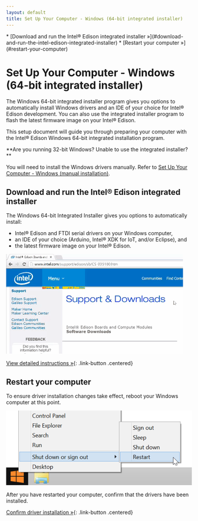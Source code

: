 ```yaml
---
layout: default
title: Set Up Your Computer - Windows (64-bit integrated installer)
---
```


<div id="toc" markdown="1">
* [Download and run the Intel® Edison integrated installer »](#download-and-run-the-intel-edison-integrated-installer)
* [Restart your computer »](#restart-your-computer)
</div>

# Set Up Your Computer - Windows (64-bit integrated installer)

The Windows 64-bit integrated installer program gives you options to automatically install Windows drivers and an IDE of your choice for Intel® Edison development. You can also use the integrated installer program to flash the latest firmware image on your Intel® Edison.

This setup document will guide you through preparing your computer with the Intel® Edison Windows 64-bit integrated installation program.

<div class="callout info" markdown="1">
**Are you running 32-bit Windows? Unable to use the integrated installer?**

You will need to install the Windows drivers manually. Refer to [Set Up Your Computer - Windows (manual installation)](index.html). 
</div>

<!-- <div class="related-videos" class="callout video">
[Intel Edison: Set Up Your Computer - Windows Integrated Installer (preview video)](https://drive.google.com/open?id=0B6gHgawzKtxCejNuYjc3a216X3M&authuser=0)
</div> -->


## Download and run the Intel® Edison integrated installer

<div class="tldr" markdown="1">
The Windows 64-bit Integrated Installer gives you options to automatically install:

* Intel® Edison and FTDI serial drivers on your Windows computer,
* an IDE of your choice (Arduino, Intel® XDK for IoT, and/or Eclipse), and
* the latest firmware image on your Intel® Edison.
</div>

[![Animated gif: installing Intel® Edison drivers using integrated installer](images/install_integrated_installer-animated.gif)](details-install_integrated_installer.html)

[View detailed instructions »](details-install_integrated_installer.html){: .link-button .centered}


## Restart your computer

<div class="tldr" markdown="1">
To ensure driver installation changes take effect, reboot your Windows computer at this point.
</div>

![Choose Restart from the Windows Start menu](images/restart_windows.png)


<div id="next-steps" class="callout goto" markdown="1">
After you have restarted your computer, confirm that the drivers have been installed.

[Confirm driver installation »](index-confirm_drivers.html){: .link-button .centered}
</div>
